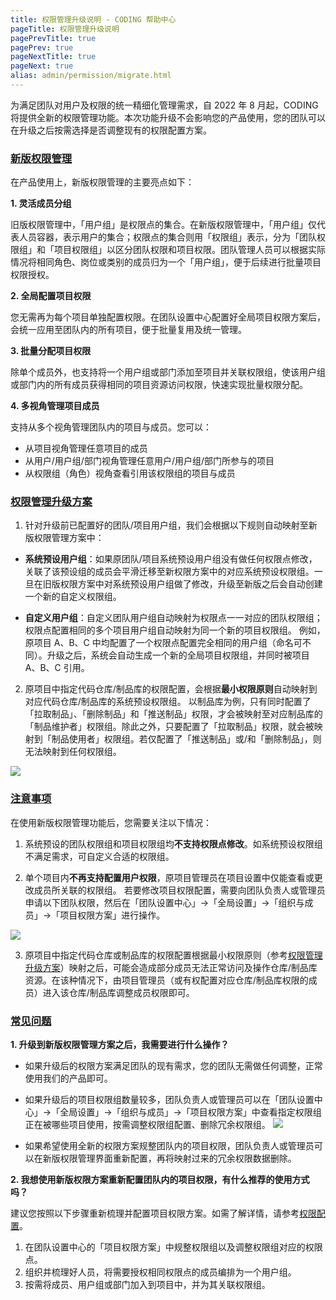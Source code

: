 ```yaml
---
title: 权限管理升级说明 - CODING 帮助中心
pageTitle: 权限管理升级说明
pagePrevTitle: true
pagePrev: true
pageNextTitle: true
pageNext: true
alias: admin/permission/migrate.html   
---
```


为满足团队对用户及权限的统一精细化管理需求，自 2022 年 8 月起，CODING 将提供全新的权限管理功能。本次功能升级不会影响您的产品使用，您的团队可以在升级之后按需选择是否调整现有的权限配置方案。


### [新版权限管理](#new)

在产品使用上，新版权限管理的主要亮点如下：

**1.  灵活成员分组**

旧版权限管理中，「用户组」是权限点的集合。在新版权限管理中，「用户组」仅代表人员容器，表示用户的集合；权限点的集合则用「权限组」表示，分为「团队权限组」和「项目权限组」以区分团队权限和项目权限。团队管理人员可以根据实际情况将相同角色、岗位或类别的成员归为一个「用户组」，便于后续进行批量项目权限授权。

**2.  全局配置项目权限**

您无需再为每个项目单独配置权限。在团队设置中心配置好全局项目权限方案后，会统一应用至团队内的所有项目，便于批量复用及统一管理。

**3.  批量分配项目权限**

除单个成员外，也支持将一个用户组或部门添加至项目并关联权限组，使该用户组或部门内的所有成员获得相同的项目资源访问权限，快速实现批量权限分配。


**4.  多视角管理项目成员**

支持从多个视角管理团队内的项目与成员。您可以：

-   从项目视角管理任意项目的成员
-   从用户/用户组/部门视角管理任意用户/用户组/部门所参与的项目
-   从权限组（角色）视角查看引用该权限组的项目与成员



### [权限管理升级方案](#change)

1.  针对升级前已配置好的团队/项目用户组，我们会根据以下规则自动映射至新版权限管理方案中：

-   **系统预设用户组**：如果原团队/项目系统预设用户组没有做任何权限点修改，关联了该预设组的成员会平滑迁移至新权限方案中的对应系统预设权限组。一旦在旧版权限方案中对系统预设用户组做了修改，升级至新版之后会自动创建一个新的自定义权限组。

-   **自定义用户组**：自定义团队用户组自动映射为权限点一一对应的团队权限组；权限点配置相同的多个项目用户组自动映射为同一个新的项目权限组。
例如，原项目 A、B、C 中均配置了一个权限点配置完全相同的用户组（命名可不同）。升级之后，系统会自动生成一个新的全局项目权限组，并同时被项目 A、B、C 引用。

2.  原项目中指定代码仓库/制品库的权限配置，会根据**最小权限原则**自动映射到对应代码仓库/制品库的系统预设权限组。
以制品库为例，只有同时配置了「拉取制品」、「删除制品」和「推送制品」权限，才会被映射至对应制品库的「制品维护者」权限组。除此之外，只要配置了「拉取制品」权限，就会被映射到「制品使用者」权限组。若仅配置了「推送制品」或/和「删除制品」，则无法映射到任何权限组。

![](https://help-assets.codehub.cn/enterprise/20220628172712.png)


### [注意事项](#notice)

在使用新版权限管理功能后，您需要关注以下情况：

1.  系统预设的团队权限组和项目权限组均**不支持权限点修改**。如系统预设权限组不满足需求，可自定义合适的权限组。

2.  单个项目内**不再支持配置用户权限**，原项目管理员在项目设置中仅能查看或更改成员所关联的权限组。
若要修改项目权限配置，需要向团队负责人或管理员申请以下团队权限，然后在「团队设置中心」->「全局设置」->「组织与成员」->「项目权限方案」进行操作。

![](https://help-assets.codehub.cn/enterprise/20220126164954.png)

3.  原项目中指定代码仓库或制品库的权限配置根据最小权限原则（参考[权限管理升级方案](#change)）映射之后，可能会造成部分成员无法正常访问及操作仓库/制品库资源。在该种情况下，由项目管理员（或有权配置对应仓库/制品库权限的成员）进入该仓库/制品库调整成员权限即可。

### [常见问题](#faq)

**1.  升级到新版权限管理方案之后，我需要进行什么操作？**

-   如果升级后的权限方案满足团队的现有需求，您的团队无需做任何调整，正常使用我们的产品即可。
-   如果升级后的项目权限组数量较多，团队负责人或管理员可以在「团队设置中心」->「全局设置」->「组织与成员」->「项目权限方案」中查看指定权限组正在被哪些项目使用，按需调整权限组配置、删除冗余权限组。
![](https://help-assets.codehub.cn/enterprise/20220126160951.png)

-   如果希望使用全新的权限方案规整团队内的项目权限，团队负责人或管理员可以在新版权限管理界面重新配置，再将映射过来的冗余权限数据删除。


**2.  我想使用新版权限方案重新配置团队内的项目权限，有什么推荐的使用方式吗？**

建议您按照以下步骤重新梳理并配置项目权限方案。如需了解详情，请参考[权限配置](/docs/admin/permission/permission.html)。

1.  在团队设置中心的「项目权限方案」中规整权限组以及调整权限组对应的权限点。
2.  组织并梳理好人员，将需要授权相同权限点的成员编排为一个用户组。
3.  按需将成员、用户组或部门加入到项目中，并为其关联权限组。



